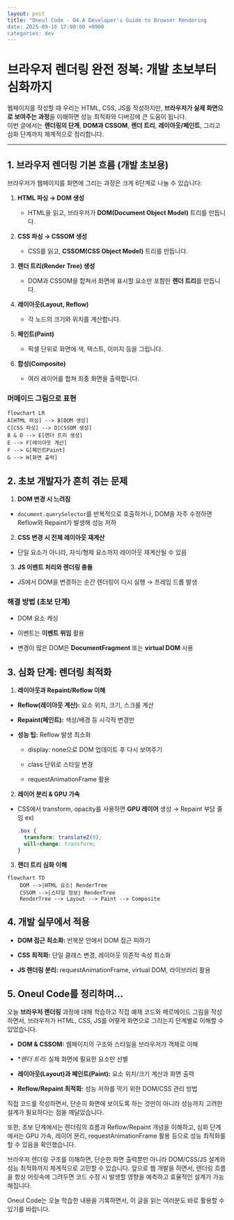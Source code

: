 ```yaml
---
layout: post
title: "Oneul Code - 04.A Developer's Guide to Browser Rendering
date: 2025-09-16 17:00:00 +0900
categories: dev
---
```


# 브라우저 렌더링 완전 정복: 개발 초보부터 심화까지

웹페이지를 작성할 때 우리는 HTML, CSS, JS를 작성하지만, **브라우저가 실제 화면으로 보여주는 과정**을 이해하면 성능 최적화와 디버깅에 큰 도움이 됩니다.  
이번 글에서는 **렌더링의 단계**, **DOM과 CSSOM**, **렌더 트리**, **레이아웃/페인트**, 그리고 심화 단계까지 체계적으로 정리합니다.

---

## 1. 브라우저 렌더링 기본 흐름 (개발 초보용)

브라우저가 웹페이지를 화면에 그리는 과정은 크게 6단계로 나눌 수 있습니다:

1. **HTML 파싱 → DOM 생성**

   - HTML을 읽고, 브라우저가 **DOM(Document Object Model)** 트리를 만듭니다.

2. **CSS 파싱 → CSSOM 생성**

   - CSS를 읽고, **CSSOM(CSS Object Model)** 트리를 만듭니다.

3. **렌더 트리(Render Tree) 생성**

   - DOM과 CSSOM을 합쳐서 화면에 표시할 요소만 포함한 **렌더 트리**를 만듭니다.

4. **레이아웃(Layout, Reflow)**

   - 각 노드의 크기와 위치를 계산합니다.

5. **페인트(Paint)**

   - 픽셀 단위로 화면에 색, 텍스트, 이미지 등을 그립니다.

6. **합성(Composite)**
   - 여러 레이어를 합쳐 최종 화면을 출력합니다.

### 머메이드 그림으로 표현

```mermaid
flowchart LR
A[HTML 파싱] --> B[DOM 생성]
C[CSS 파싱] --> D[CSSOM 생성]
B & D --> E[렌더 트리 생성]
E --> F[레이아웃 계산]
F --> G[페인트Paint]
G --> H[화면 출력]
```

## 2. 초보 개발자가 흔히 겪는 문제

1. **DOM 변경 시 느려짐**

- `document.querySelector`를 반복적으로 호출하거나, DOM을 자주 수정하면 Reflow와 Repaint가 발생해 성능 저하

2. **CSS 변경 시 전체 레이아웃 재계산**

- 단일 요소가 아니라, 자식/형제 요소까지 레이아웃 재계산될 수 있음

3. **JS 이벤트 처리와 렌더링 충돌**

- JS에서 DOM을 변경하는 순간 렌더링이 다시 실행 → 프레임 드롭 발생

### 해결 방법 (초보 단계)

- DOM 요소 캐싱

- 이벤트는 **이벤트 위임** 활용

- 변경이 많은 DOM은 **DocumentFragment** 또는 **virtual DOM** 사용

## 3. 심화 단계: 렌더링 최적화

1. **레이아웃과 Repaint/Reflow 이해**

- **Reflow(레이아웃 계산):** 요소 위치, 크기, 스크롤 계산

- **Repaint(페인트):** 색상/배경 등 시각적 변경만

- **성능 팁:** Reflow 발생 최소화

  - display: none으로 DOM 업데이트 후 다시 보여주기

  - class 단위로 스타일 변경

  - requestAnimationFrame 활용

2. **레이어 분리 & GPU 가속**

- CSS에서 transform, opacity를 사용하면 **GPU 레이어** 생성 → Repaint 부담 줄임
  ex)
  ```css
  .box {
    transform: translateZ(0);
    will-change: transform;
  }
  ```

3. **렌더 트리 심화 이해**

```mermaid
flowchart TD
    DOM -->|HTML 요소| RenderTree
    CSSOM -->|스타일 정보| RenderTree
    RenderTree --> Layout --> Paint --> Composite
```

## 4. 개발 실무에서 적용

- **DOM 접근 최소화:** 반복문 안에서 DOM 접근 피하기

- **CSS 최적화:** 단일 클래스 변경, 레이아웃 의존적 속성 최소화

- **JS 렌더링 분리:** requestAnimationFrame, virtual DOM, 라이브러리 활용

## 5. Oneul Code를 정리하며...

오늘 **브라우저 렌더링** 과정에 대해 학습하고 직접 예제 코드와 메르메이드 그림을 작성하면서, 브라우저가 HTML, CSS, JS를 어떻게 화면으로 그리는지 단계별로 이해할 수 있었습니다.

- **DOM & CSSOM:** 웹페이지의 구조와 스타일을 브라우저가 객체로 이해

- \*_렌더 트리:_ 실제 화면에 필요한 요소만 선별

- **레이아웃(Layout)과 페인트(Paint):** 요소 위치/크기 계산과 화면 출력

- **Reflow/Repaint 최적화:** 성능 저하를 막기 위한 DOM/CSS 관리 방법

직접 코드를 작성하면서, 단순히 화면에 보이도록 하는 것만이 아니라 성능까지 고려한 설계가 필요하다는 점을 깨달았습니다.

또한, 초보 단계에서는 렌더링의 흐름과 Reflow/Repaint 개념을 이해하고,
심화 단계에서는 GPU 가속, 레이어 분리, requestAnimationFrame 활용 등으로 성능 최적화를 할 수 있음을 확인했습니다.

브라우저 렌더링 구조를 이해하면, 단순한 화면 출력뿐만 아니라 DOM/CSS/JS 설계와 성능 최적화까지 체계적으로 고민할 수 있습니다.
앞으로 웹 개발을 하면서, 렌더링 흐름을 항상 머릿속에 그려두면 코드 수정 시 발생할 영향을 예측하고 효율적인 설계가 가능해집니다.

Oneul Code는 오늘 학습한 내용을 기록하면서, 이 글을 읽는 여러분도 바로 활용할 수 있기를 바랍니다.
